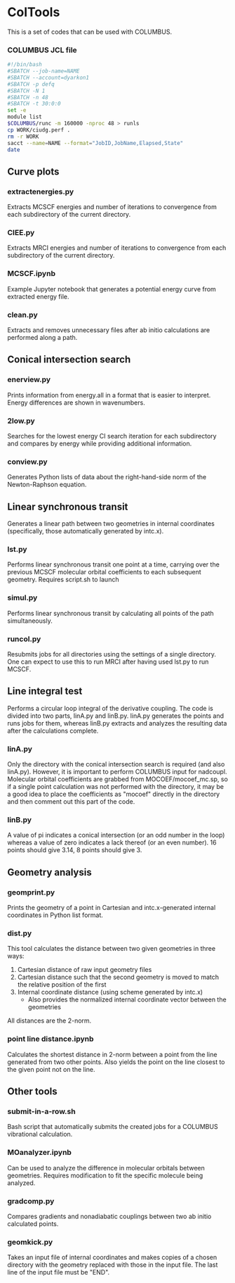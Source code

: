 # ColTools
This is a set of codes that can be used with COLUMBUS.

### COLUMBUS JCL file

```bash
#!/bin/bash
#SBATCH --job-name=NAME
#SBATCH --account=dyarkon1
#SBATCH -p defq
#SBATCH -N 1
#SBATCH -n 48
#SBATCH -t 30:0:0
set -e
module list
$COLUMBUS/runc -m 160000 -nproc 48 > runls
cp WORK/ciudg.perf .
rm -r WORK
sacct --name=NAME --format="JobID,JobName,Elapsed,State"
date
```

## Curve plots

### extractenergies.py
Extracts MCSCF energies and number of iterations to convergence from each subdirectory of the current directory.

### CIEE.py
Extracts MRCI energies and number of iterations to convergence from each subdirectory of the current directory.

### MCSCF.ipynb
Example Jupyter notebook that generates a potential energy curve from extracted energy file.

### clean.py
Extracts and removes unnecessary files after ab initio calculations are performed along a path.

## Conical intersection search

### enerview.py
Prints information from energy.all in a format that is easier to interpret. Energy differences are shown in wavenumbers.

### 2low.py
Searches for the lowest energy CI search iteration for each subdirectory and compares by energy while providing additional information.

### conview.py
Generates Python lists of data about the right-hand-side norm of the Newton-Raphson equation.

## Linear synchronous transit
Generates a linear path between two geometries in internal coordinates (specifically, those automatically generated by intc.x).

### lst.py
Performs linear synchronous transit one point at a time, carrying over the previous MCSCF molecular orbital coefficients to each subsequent geometry.
Requires script.sh to launch

### simul.py
Performs linear synchronous transit by calculating all points of the path simultaneously.

### runcol.py
Resubmits jobs for all directories using the settings of a single directory. One can expect to use this to run MRCI after having used lst.py to run MCSCF.

## Line integral test
Performs a circular loop integral of the derivative coupling.
The code is divided into two parts, linA.py and linB.py.
linA.py generates the points and runs jobs for them, whereas linB.py extracts and analyzes the resulting data after the calculations complete.

### linA.py
Only the directory with the conical intersection search is required (and also linA.py). However, it is important to perform COLUMBUS input for nadcoupl.
Molecular orbital coefficients are grabbed from MOCOEF/mocoef_mc.sp, so if a single point calculation was not performed with the directory, it may be a good idea to place the coefficients as "mocoef" directly in the directory and then comment out this part of the code.

### linB.py
A value of pi indicates a conical intersection (or an odd number in the loop) whereas a value of zero indicates a lack thereof (or an even number).
16 points should give 3.14, 8 points should give 3.

## Geometry analysis

### geomprint.py
Prints the geometry of a point in Cartesian and intc.x-generated internal coordinates in Python list format.

### dist.py
This tool calculates the distance between two given geometries in three ways:
1. Cartesian distance of raw input geometry files
2. Cartesian distance such that the second geometry is moved to match the relative position of the first
3. Internal coordinate distance (using scheme generated by intc.x)
   - Also provides the normalized internal coordinate vector between the geometries

All distances are the 2-norm.

### point line distance.ipynb
Calculates the shortest distance in 2-norm between a point from the line generated from two other points.
Also yields the point on the line closest to the given point not on the line.

## Other tools

### submit-in-a-row.sh
Bash script that automatically submits the created jobs for a COLUMBUS vibrational calculation.

### MOanalyzer.ipynb
Can be used to analyze the difference in molecular orbitals between geometries. Requires modification to fit the specific molecule being analyzed.

### gradcomp.py
Compares gradients and nonadiabatic couplings between two ab initio calculated points.

### geomkick.py
Takes an input file of internal coordinates and makes copies of a chosen directory with the geometry replaced with those in the input file.
The last line of the input file must be "END".
